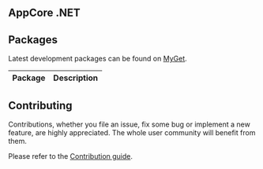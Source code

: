 AppCore .NET <Project>
----------------------

<Build status>

<Project description>

## Packages

Latest development packages can be found on [MyGet](https://www.myget.org/gallery/appcorenet).

Package                                           | Description
--------------------------------------------------|------------------------------------------------------------------------------------------------------

## Contributing

Contributions, whether you file an issue, fix some bug or implement a new feature, are highly appreciated. The whole user community
will benefit from them.

Please refer to the [Contribution guide](CONTRIBUTING.md).

